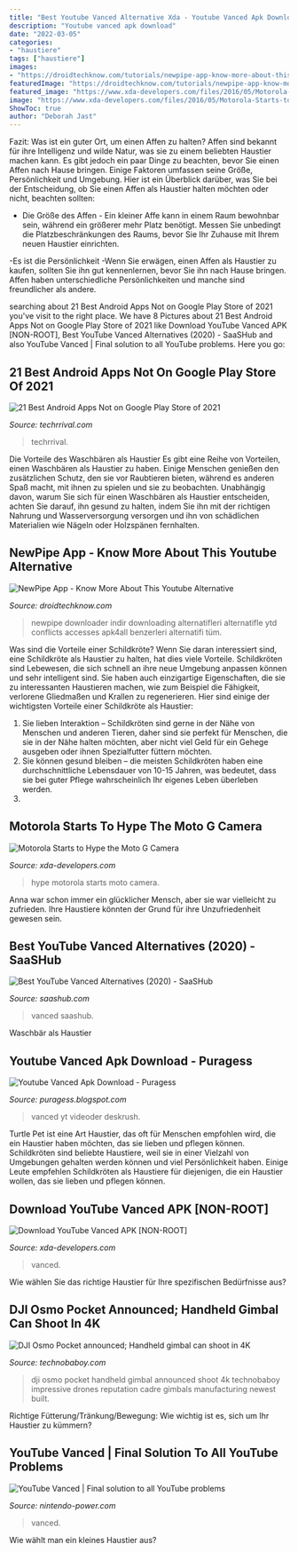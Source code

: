 ```yaml
---
title: "Best Youtube Vanced Alternative Xda - Youtube Vanced Apk Download"
description: "Youtube vanced apk download"
date: "2022-03-05"
categories:
- "haustiere"
tags: ["haustiere"]
images:
- "https://droidtechknow.com/tutorials/newpipe-app-know-more-about-this-youtube-alternative/images/download-youtube-newPipe.jpg"
featuredImage: "https://droidtechknow.com/tutorials/newpipe-app-know-more-about-this-youtube-alternative/images/download-youtube-newPipe.jpg"
featured_image: "https://www.xda-developers.com/files/2016/05/Motorola-Starts-to-Hype-the-Moto-G-Camera.jpg"
image: "https://www.xda-developers.com/files/2016/05/Motorola-Starts-to-Hype-the-Moto-G-Camera.jpg"
ShowToc: true
author: "Deborah Jast"
---
```



Fazit: Was ist ein guter Ort, um einen Affen zu halten?
Affen sind bekannt für ihre Intelligenz und wilde Natur, was sie zu einem beliebten Haustier machen kann. Es gibt jedoch ein paar Dinge zu beachten, bevor Sie einen Affen nach Hause bringen. Einige Faktoren umfassen seine Größe, Persönlichkeit und Umgebung. Hier ist ein Überblick darüber, was Sie bei der Entscheidung, ob Sie einen Affen als Haustier halten möchten oder nicht, beachten sollten:
- Die Größe des Affen - Ein kleiner Affe kann in einem Raum bewohnbar sein, während ein größerer mehr Platz benötigt. Messen Sie unbedingt die Platzbeschränkungen des Raums, bevor Sie Ihr Zuhause mit Ihrem neuen Haustier einrichten.

-Es ist die Persönlichkeit -Wenn Sie erwägen, einen Affen als Haustier zu kaufen, sollten Sie ihn gut kennenlernen, bevor Sie ihn nach Hause bringen. Affen haben unterschiedliche Persönlichkeiten und manche sind freundlicher als andere.

	

		
searching about 21 Best Android Apps Not on Google Play Store of 2021 you've visit to the right place. We have 8 Pictures about 21 Best Android Apps Not on Google Play Store of 2021 like Download YouTube Vanced APK [NON-ROOT], Best YouTube Vanced Alternatives (2020) - SaaSHub and also YouTube Vanced | Final solution to all YouTube problems. Here you go:
		
    
## 21 Best Android Apps Not On Google Play Store Of 2021

<img loading=lazy src="https://techrrival.com/wp-content/uploads/2017/01/Google-Camera-HDR-Plus-2048x1365.jpg" onerror="this.onerror=null;this.src='https://tse4.mm.bing.net/th?id=OIP.8wAbibOhYQ0wGNAe1-V7TgHaE7&amp;pid=15.1';" alt="21 Best Android Apps Not on Google Play Store of 2021">

_Source: techrrival.com_

>techrrival. 

	

Die Vorteile des Waschbären als Haustier
Es gibt eine Reihe von Vorteilen, einen Waschbären als Haustier zu haben. Einige Menschen genießen den zusätzlichen Schutz, den sie vor Raubtieren bieten, während es anderen Spaß macht, mit ihnen zu spielen und sie zu beobachten. Unabhängig davon, warum Sie sich für einen Waschbären als Haustier entscheiden, achten Sie darauf, ihn gesund zu halten, indem Sie ihn mit der richtigen Nahrung und Wasserversorgung versorgen und ihn von schädlichen Materialien wie Nägeln oder Holzspänen fernhalten.

    
## NewPipe App - Know More About This Youtube Alternative

<img loading=lazy src="https://droidtechknow.com/tutorials/newpipe-app-know-more-about-this-youtube-alternative/images/download-youtube-newPipe.jpg" onerror="this.onerror=null;this.src='https://tse4.mm.bing.net/th?id=OIP.0OhhGbgHTG352BlS-UXY2wHaNK&amp;pid=15.1';" alt="NewPipe App - Know More About This Youtube Alternative">

_Source: droidtechknow.com_

>newpipe downloader indir downloading alternatifleri alternatifle ytd conflicts accesses apk4all benzerleri alternatifi tüm. 

	

Was sind die Vorteile einer Schildkröte?
Wenn Sie daran interessiert sind, eine Schildkröte als Haustier zu halten, hat dies viele Vorteile. Schildkröten sind Lebewesen, die sich schnell an ihre neue Umgebung anpassen können und sehr intelligent sind. Sie haben auch einzigartige Eigenschaften, die sie zu interessanten Haustieren machen, wie zum Beispiel die Fähigkeit, verlorene Gliedmaßen und Krallen zu regenerieren. Hier sind einige der wichtigsten Vorteile einer Schildkröte als Haustier:
1. Sie lieben Interaktion – Schildkröten sind gerne in der Nähe von Menschen und anderen Tieren, daher sind sie perfekt für Menschen, die sie in der Nähe halten möchten, aber nicht viel Geld für ein Gehege ausgeben oder ihnen Spezialfutter füttern möchten.
2. Sie können gesund bleiben – die meisten Schildkröten haben eine durchschnittliche Lebensdauer von 10-15 Jahren, was bedeutet, dass sie bei guter Pflege wahrscheinlich Ihr eigenes Leben überleben werden.
3.

    
## Motorola Starts To Hype The Moto G Camera

<img loading=lazy src="https://www.xda-developers.com/files/2016/05/Motorola-Starts-to-Hype-the-Moto-G-Camera.jpg" onerror="this.onerror=null;this.src='https://tse1.mm.bing.net/th?id=OIP.YVgWJx_8VKZ2HKSQ9M-GkQHaHa&amp;pid=15.1';" alt="Motorola Starts to Hype the Moto G Camera">

_Source: xda-developers.com_

>hype motorola starts moto camera. 

	

Anna war schon immer ein glücklicher Mensch, aber sie war vielleicht zu zufrieden. Ihre Haustiere könnten der Grund für ihre Unzufriedenheit gewesen sein.

    
## Best YouTube Vanced Alternatives (2020) - SaaSHub

<img loading=lazy src="https://www.saashub.com/images/app/context_images/12/76bf0b067ed5/youtube-vanced-alternatives-medium.png?1592569357" onerror="this.onerror=null;this.src='https://tse3.mm.bing.net/th?id=OIP.pFMcI7PBrahV-GQYf4foBQHaGL&amp;pid=15.1';" alt="Best YouTube Vanced Alternatives (2020) - SaaSHub">

_Source: saashub.com_

>vanced saashub. 

	

Waschbär als Haustier

    
## Youtube Vanced Apk Download - Puragess

<img loading=lazy src="https://lh3.googleusercontent.com/proxy/sWpT0FUbD2i0MZnjwThYM023ZCtDgt0RdjpPU8j8erkAV6JiDlgnnVjW8oeQZT-DYpT5rZj7oVyRlld6UALiMp5Af511OGckOqQ6H6cO_pfiqF7ayejHW_zXbg=w1200-h630-p-k-no-nu" onerror="this.onerror=null;this.src='https://tse4.mm.bing.net/th?id=OIP._XRBAFMUXqU3izxlRWsW9QHaDy&amp;pid=15.1';" alt="Youtube Vanced Apk Download - Puragess">

_Source: puragess.blogspot.com_

>vanced yt videoder deskrush. 

	

Turtle Pet ist eine Art Haustier, das oft für Menschen empfohlen wird, die ein Haustier haben möchten, das sie lieben und pflegen können.
Schildkröten sind beliebte Haustiere, weil sie in einer Vielzahl von Umgebungen gehalten werden können und viel Persönlichkeit haben. Einige Leute empfehlen Schildkröten als Haustiere für diejenigen, die ein Haustier wollen, das sie lieben und pflegen können.

    
## Download YouTube Vanced APK [NON-ROOT]

<img loading=lazy src="https://www.xda-developers.com/files/2019/06/YouTube-Vanced-New-1024x672.png" onerror="this.onerror=null;this.src='https://tse4.mm.bing.net/th?id=OIP.QsvJB-z9jMMyhLeDBZ0PxAHaE3&amp;pid=15.1';" alt="Download YouTube Vanced APK [NON-ROOT]">

_Source: xda-developers.com_

>vanced. 

	




Wie wählen Sie das richtige Haustier für Ihre spezifischen Bedürfnisse aus?

    
## DJI Osmo Pocket Announced; Handheld Gimbal Can Shoot In 4K

<img loading=lazy src="https://www.technobaboy.com/wp-content/uploads/dji-osmo-pocket-5.jpg" onerror="this.onerror=null;this.src='https://tse2.mm.bing.net/th?id=OIP.kOMCIj6KV6tQQBPWM0UN2AHaFj&amp;pid=15.1';" alt="DJI Osmo Pocket announced; Handheld gimbal can shoot in 4K">

_Source: technobaboy.com_

>dji osmo pocket handheld gimbal announced shoot 4k technobaboy impressive drones reputation cadre gimbals manufacturing newest built. 

	

Richtige Fütterung/Tränkung/Bewegung: Wie wichtig ist es, sich um Ihr Haustier zu kümmern?

    
## YouTube Vanced | Final Solution To All YouTube Problems

<img loading=lazy src="https://nintendo-power.com/wp-content/uploads/2020/12/Picture-2-1024x2219.jpg" onerror="this.onerror=null;this.src='https://tse2.mm.bing.net/th?id=OIP.Y0O5TFPNO0L1O-yRwScRTwHaQD&amp;pid=15.1';" alt="YouTube Vanced | Final solution to all YouTube problems">

_Source: nintendo-power.com_

>vanced. 

	

Wie wählt man ein kleines Haustier aus?

